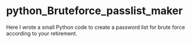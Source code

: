 # python_Bruteforce_passlist_maker
Here I wrote a small Python code to create a password list for brute force according to your retirement.
